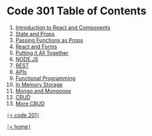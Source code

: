 # Code 301 Table of Contents

1. [Introduction to React and Components](301-class-01.md)
2. [State and Props](301-class-02.md)
3. [Passing Functions as Props](301-class-03.md)
4. [React and Forms](301-class-04.md)
5. [Putting it All Together](301-class-05.md)
6. [NODE.JS](301-class-06.md)
7. [REST](301-class-07.md)
8. [APIs](301-class-08.md)
9. [Functional Programming](301-class-09.md)
10. [In Memory Storage](301-class-10.md)
11. [Mongo and Mongoose](301-class-11.md)
12. [CRUD](301-class-12.md)
13. [More CRUD](301-class-13.md)

[`[`< code 201`]`](code201.md)

[`[`< home`]`](README.md)
